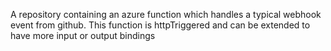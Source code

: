A repository containing an azure function which handles a typical webhook event from github.
This function is httpTriggered and can be extended to have more input or output bindings